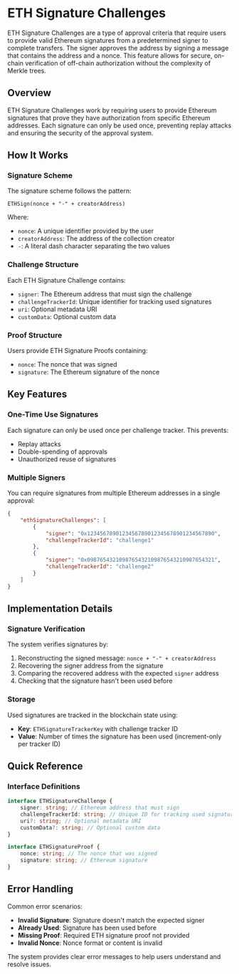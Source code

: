 # ETH Signature Challenges

ETH Signature Challenges are a type of approval criteria that require users to provide valid Ethereum signatures from a predetermined signer to complete transfers. The signer approves the address by signing a message that contains the address and a nonce. This feature allows for secure, on-chain verification of off-chain authorization without the complexity of Merkle trees.

## Overview

ETH Signature Challenges work by requiring users to provide Ethereum signatures that prove they have authorization from specific Ethereum addresses. Each signature can only be used once, preventing replay attacks and ensuring the security of the approval system.

## How It Works

### Signature Scheme

The signature scheme follows the pattern:

```
ETHSign(nonce + "-" + creatorAddress)
```

Where:

-   `nonce`: A unique identifier provided by the user
-   `creatorAddress`: The address of the collection creator
-   `-`: A literal dash character separating the two values

### Challenge Structure

Each ETH Signature Challenge contains:

-   `signer`: The Ethereum address that must sign the challenge
-   `challengeTrackerId`: Unique identifier for tracking used signatures
-   `uri`: Optional metadata URI
-   `customData`: Optional custom data

### Proof Structure

Users provide ETH Signature Proofs containing:

-   `nonce`: The nonce that was signed
-   `signature`: The Ethereum signature of the nonce

## Key Features

### One-Time Use Signatures

Each signature can only be used once per challenge tracker. This prevents:

-   Replay attacks
-   Double-spending of approvals
-   Unauthorized reuse of signatures

### Multiple Signers

You can require signatures from multiple Ethereum addresses in a single approval:

```json
{
    "ethSignatureChallenges": [
        {
            "signer": "0x1234567890123456789012345678901234567890",
            "challengeTrackerId": "challenge1"
        },
        {
            "signer": "0x0987654321098765432109876543210987654321",
            "challengeTrackerId": "challenge2"
        }
    ]
}
```

## Implementation Details

### Signature Verification

The system verifies signatures by:

1. Reconstructing the signed message: `nonce + "-" + creatorAddress`
2. Recovering the signer address from the signature
3. Comparing the recovered address with the expected `signer` address
4. Checking that the signature hasn't been used before

### Storage

Used signatures are tracked in the blockchain state using:

-   **Key**: `ETHSignatureTrackerKey` with challenge tracker ID
-   **Value**: Number of times the signature has been used (increment-only per tracker ID)

## Quick Reference

### Interface Definitions

```typescript
interface ETHSignatureChallenge {
    signer: string; // Ethereum address that must sign
    challengeTrackerId: string; // Unique ID for tracking used signatures
    uri?: string; // Optional metadata URI
    customData?: string; // Optional custom data
}

interface ETHSignatureProof {
    nonce: string; // The nonce that was signed
    signature: string; // Ethereum signature
}
```

## Error Handling

Common error scenarios:

-   **Invalid Signature**: Signature doesn't match the expected signer
-   **Already Used**: Signature has been used before
-   **Missing Proof**: Required ETH signature proof not provided
-   **Invalid Nonce**: Nonce format or content is invalid

The system provides clear error messages to help users understand and resolve issues.
